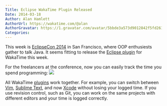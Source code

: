 ```yaml
---
Title: Eclipse WakaTime Plugin Released
Date: 2014-03-18
Author: Alan Hamlett
AuthorUrl: https://wakatime.com/@alan
AuthorGravatar: https://1.gravatar.com/avatar/5bbde3a573d9012842f5fd261caa0bfe
Categories:
---
```


This week is <a href="https://www.eclipsecon.org/na2014/">EclipseCon 2014</a> in San Francisco, where <span class="tip" title="Object Oriented Programming">OOP</span> enthusiests gather to talk Java.
It seems fitting to release the <a href="/help/plugins/eclipse">Eclipse plugin</a> for WakaTime this week.


For the freelancers at the conference, now you can easily track the time you spend programming:
<img src="/static/img/ScreenShots/Screen%20Shot%202013-10-26%20at%205.04.01%20PM.png" />

All WakaTime [plugins](https://wakatime.com/plugins) work together. For example, you can switch between [Vim](https://wakatime.com/help/plugins/vim), [Sublime Text](https://wakatime.com/help/plugins/sublime), and now [Xcode](https://wakatime.com/help/plugins/xcode) without losing your logged time.
If you use revision control, such as Git, you can work on the same projects with different editors and your time is logged correctly.
